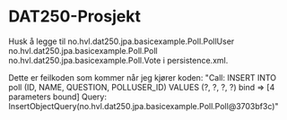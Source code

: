 # DAT250-Prosjekt

Husk å legge til 
        <class>no.hvl.dat250.jpa.basicexample.Poll.PollUser</class>
        <class>no.hvl.dat250.jpa.basicexample.Poll.Poll</class>
        <class>no.hvl.dat250.jpa.basicexample.Poll.Vote</class>
        i persistence.xml.

Dette er feilkoden som kommer når jeg kjører koden:
"Call: INSERT INTO poll (ID, NAME, QUESTION, POLLUSER_ID) VALUES (?, ?, ?, ?)
	bind => [4 parameters bound]
Query: InsertObjectQuery(no.hvl.dat250.jpa.basicexample.Poll.Poll@3703bf3c)"
